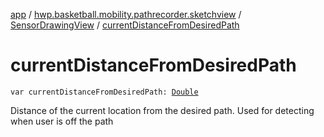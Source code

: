 [app](../../index.md) / [hwp.basketball.mobility.pathrecorder.sketchview](../index.md) / [SensorDrawingView](index.md) / [currentDistanceFromDesiredPath](.)

# currentDistanceFromDesiredPath

`var currentDistanceFromDesiredPath: `[`Double`](https://kotlinlang.org/api/latest/jvm/stdlib/kotlin/-double/index.html)

Distance of the current location from the desired path.
Used for detecting when user is off the path

